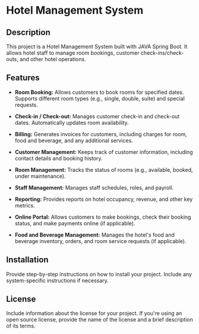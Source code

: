 # Hotel Management System

## Description
This project is a Hotel Management System built with JAVA Spring Boot. It allows hotel staff to manage room bookings, customer check-ins/check-outs, and other hotel operations.

## Features

- **Room Booking:** Allows customers to book rooms for specified dates. Supports different room types (e.g., single, double, suite) and special requests.

- **Check-in / Check-out:** Manages customer check-in and check-out dates. Automatically updates room availability.

- **Billing:** Generates invoices for customers, including charges for room, food and beverage, and any additional services.

- **Customer Management:** Keeps track of customer information, including contact details and booking history.

- **Room Management:** Tracks the status of rooms (e.g., available, booked, under maintenance).

- **Staff Management:** Manages staff schedules, roles, and payroll.

- **Reporting:** Provides reports on hotel occupancy, revenue, and other key metrics.

- **Online Portal:** Allows customers to make bookings, check their booking status, and make payments online (if applicable).

- **Food and Beverage Management:** Manages the hotel's food and beverage inventory, orders, and room service requests (if applicable).

## Installation
Provide step-by-step instructions on how to install your project. Include any system-specific instructions if necessary.

## License
Include information about the license for your project. If you're using an open source license, provide the name of the license and a brief description of its terms.

